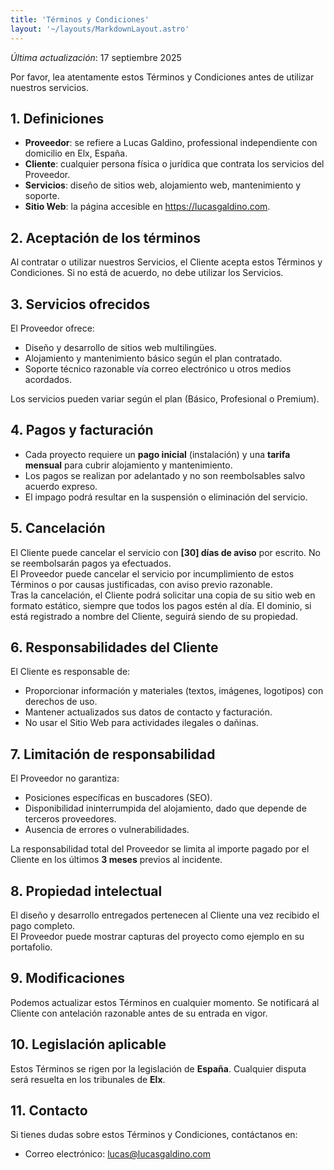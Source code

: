 ```yaml
---
title: 'Términos y Condiciones'
layout: '~/layouts/MarkdownLayout.astro'
---
```


_Última actualización_: 17 septiembre 2025

Por favor, lea atentamente estos Términos y Condiciones antes de utilizar nuestros servicios.

## 1. Definiciones
- **Proveedor**: se refiere a Lucas Galdino, professional independiente con domicilio en Elx, España.  
- **Cliente**: cualquier persona física o jurídica que contrata los servicios del Proveedor.  
- **Servicios**: diseño de sitios web, alojamiento web, mantenimiento y soporte.  
- **Sitio Web**: la página accesible en https://lucasgaldino.com.

## 2. Aceptación de los términos
Al contratar o utilizar nuestros Servicios, el Cliente acepta estos Términos y Condiciones. Si no está de acuerdo, no debe utilizar los Servicios.

## 3. Servicios ofrecidos
El Proveedor ofrece:
- Diseño y desarrollo de sitios web multilingües.  
- Alojamiento y mantenimiento básico según el plan contratado.  
- Soporte técnico razonable vía correo electrónico u otros medios acordados.

Los servicios pueden variar según el plan (Básico, Profesional o Premium).

## 4. Pagos y facturación
- Cada proyecto requiere un **pago inicial** (instalación) y una **tarifa mensual** para cubrir alojamiento y mantenimiento.  
- Los pagos se realizan por adelantado y no son reembolsables salvo acuerdo expreso.  
- El impago podrá resultar en la suspensión o eliminación del servicio.

## 5. Cancelación
El Cliente puede cancelar el servicio con **[30] días de aviso** por escrito. No se reembolsarán pagos ya efectuados.  
El Proveedor puede cancelar el servicio por incumplimiento de estos Términos o por causas justificadas, con aviso previo razonable.  
Tras la cancelación, el Cliente podrá solicitar una copia de su sitio web en formato estático, siempre que todos los pagos estén al día. El dominio, si está registrado a nombre del Cliente, seguirá siendo de su propiedad.


## 6. Responsabilidades del Cliente
El Cliente es responsable de:
- Proporcionar información y materiales (textos, imágenes, logotipos) con derechos de uso.  
- Mantener actualizados sus datos de contacto y facturación.  
- No usar el Sitio Web para actividades ilegales o dañinas.

## 7. Limitación de responsabilidad
El Proveedor no garantiza:
- Posiciones específicas en buscadores (SEO).  
- Disponibilidad ininterrumpida del alojamiento, dado que depende de terceros proveedores.  
- Ausencia de errores o vulnerabilidades.  

La responsabilidad total del Proveedor se limita al importe pagado por el Cliente en los últimos **3 meses** previos al incidente.

## 8. Propiedad intelectual
El diseño y desarrollo entregados pertenecen al Cliente una vez recibido el pago completo.  
El Proveedor puede mostrar capturas del proyecto como ejemplo en su portafolio.

## 9. Modificaciones
Podemos actualizar estos Términos en cualquier momento. Se notificará al Cliente con antelación razonable antes de su entrada en vigor.

## 10. Legislación aplicable
Estos Términos se rigen por la legislación de **España**. Cualquier disputa será resuelta en los tribunales de **Elx**.

## 11. Contacto
Si tienes dudas sobre estos Términos y Condiciones, contáctanos en:

- Correo electrónico: lucas@lucasgaldino.com

